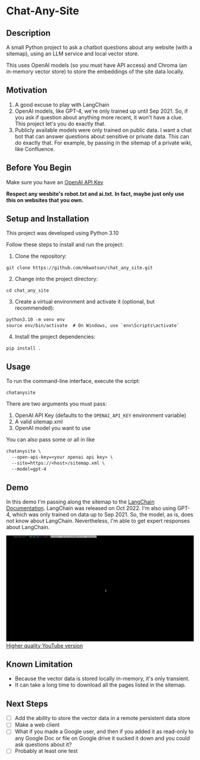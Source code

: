 # Chat-Any-Site

## Description

A small Python project to ask a chatbot questions about any website (with a sitemap), using an LLM service and local vector store.

This uses OpenAI models (so you must have API access) and Chroma (an in-memory vector store) to store the embeddings of the site data locally.

## Motivation

1. A good excuse to play with LangChain
2. OpenAI models, like GPT-4, we're only trained up until Sep 2021. So, if you ask if question about anything more recent, it won't have a clue. This project let's you do exactly that.
3. Publicly available models were only trained on public data. I want a chat bot that can answer questions about sensitive or private data. This can do exactly that. For example, by passing in the sitemap of a private wiki, like Confluence.

## Before You Begin

Make sure you have an [OpenAI API Key](https://help.openai.com/en/articles/4936850-where-do-i-find-my-secret-api-key)

**Respect any wesbite's robot.txt and ai.txt. In fact, maybe just only use this on websites that you own.**

## Setup and Installation

This project was developed using Python 3.10

Follow these steps to install and run the project:

1. Clone the repository:
```commandline
git clone https://github.com/mkwatson/chat_any_site.git
```

2. Change into the project directory:
```commandline
cd chat_any_site
```

3. Create a virtual environment and activate it (optional, but recommended):
```commandline
python3.10 -m venv env
source env/bin/activate  # On Windows, use `env\Scripts\activate`
```

4. Install the project dependencies:
```commandline
pip install .
```

## Usage

To run the command-line interface, execute the script:

```commandline
chatanysite
```

There are two arguments you must pass:
1. OpenAI API Key (defaults to the `OPENAI_API_KEY` environment variable)
2. A valid sitemap.xml
3. OpenAI model you want to use

You can also pass some or all in like
```commandline
chatanysite \
  --open-api-key=<your openai api key> \
  --site=https://<host>/sitemap.xml \
  --model=gpt-4
```

## Demo

In this demo I'm passing along the sitemap to the [LangChain Documentation](https://python.langchain.com/en/latest/index.html).
LangChain was released on Oct 2022. I'm also using GPT-4, which was only trained on data up to Sep 2021. 
So, the model, as is, does not know about LangChain. Nevertheless, I'm able to get expert responses about LangChain.

![Chat Any Site Demo Gif](img/demo.gif)
[Higher quality YouTube version](https://youtu.be/vAWgbTUTuRc)

## Known Limitation

- Because the vector data is stored locally in-memory, it's only transient.
- It can take a long time to download all the pages listed in the sitemap.

## Next Steps

- [ ] Add the ability to store the vector data in a remote persistent data store
- [ ] Make a web client
- [ ] What if you made a Google user, and then if you added it as read-only to any Google Doc or file on Google drive it sucked it down and you could ask questions about it?
- [ ] Probably at least one test